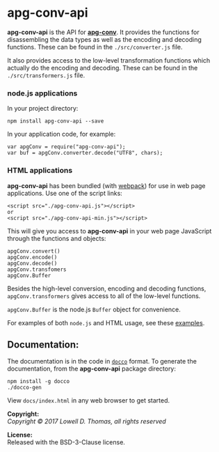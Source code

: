 # apg-conv-api
**apg-conv-api** is the API for [**apg-conv**](https://github.com/ldthomas/apg-conv).
It provides the functions for disassembling the data types as well as the encoding and decoding functions.
These can be found in the `./src/converter.js` file.

It also provides access to the low-level transformation functions which actually do the encoding and decoding.
These can be found in the `./src/transformers.js` file. 

### node.js applications
In your project directory:
````
npm install apg-conv-api --save
````
In your application code, for example:
````
var apgConv = require("apg-conv-api");
var buf = apgConv.converter.decode("UTF8", chars);
````

### HTML applications
**apg-conv-api** has been bundled (with [webpack](https://webpack.js.org/)) for use in web page applications.
Use one of the script links:
````
<script src="./apg-conv-api.js"></script>
or
<script src="./apg-conv-api-min.js"></script>

````
This will give you access to **apg-conv-api** in your web page JavaScript through the functions and objects:
````
apgConv.convert()
apgConv.encode()
apgConv.decode()
apgConv.transfomers
apgConv.Buffer
````
Besides the high-level conversion, encoding and decoding functions, `apgConv.transformers` gives access to all of the low-level functions.

`apgConv.Buffer` is the node.js `Buffer` object for convenience.

For examples of both `node.js` and HTML usage, see these [examples](https://github.com/ldthomas/apg-js2-examples/tree/master/apg-conv-api).

## Documentation:  
The documentation is in the code in [`docco`](https://jashkenas.github.io/docco/) format.
To generate the documentation, from the **apg-conv-api** package directory:
```
npm install -g docco
./docco-gen
```
View `docs/index.html` in any web browser to get started.

**Copyright:**  
  *Copyright &copy; 2017 Lowell D. Thomas, all rights reserved*  

**License:**  
Released with the BSD-3-Clause license.
      
